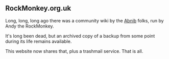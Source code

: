 ## RockMonkey.org.uk

Long, long, long ago there was a community wiki by the [Abnib](https://abnib.co.uk/) folks, run by Andy the RockMonkey.

It's long been dead, but an archived copy of a backup from some point during its life remains available.

This website now shares that, plus a trashmail service. That is all.
